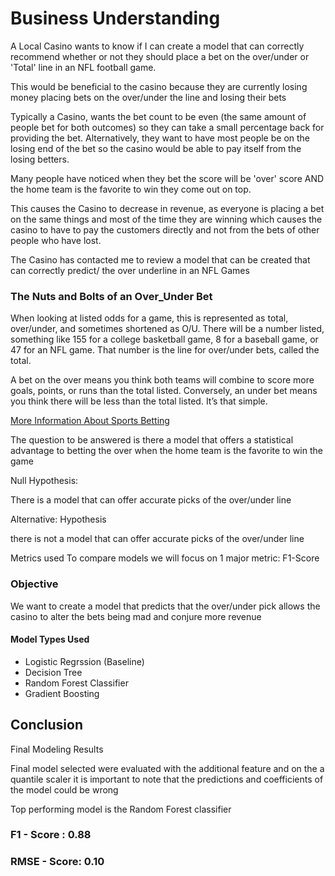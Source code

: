 
# Business Understanding

A Local Casino wants to know if I can create a model that can correctly recommend whether or not they should place a bet on the over/under or 'Total' line in an NFL football game.

This would be beneficial to the casino because they are currently losing money placing bets on the over/under the line and losing their bets

Typically a Casino, wants the bet count to be even (the same amount of people bet for both outcomes) so they can take a small percentage back for providing the bet. Alternatively, they want to have most people be on the losing end of the bet so the casino would be able to pay itself from the losing betters.

Many people have noticed when they bet the score will be 'over' score AND the home team is the favorite to win they come out on top. 

This causes the Casino to decrease in revenue, as everyone is placing a bet on the same things and most of the time they are winning which causes the casino to have to pay the customers directly and not from the bets of other people who have lost. 

The Casino has contacted me to review a model that can be created that can correctly predict/ the over underline in an NFL Games 




### The Nuts and Bolts of an Over_Under Bet
When looking at listed odds for a game, this is represented as total, over/under, and sometimes shortened as O/U. There will be a number listed, something like 155 for a college basketball game, 8 for a baseball game, or 47 for an NFL game. That number is the line for over/under bets, called the total.

A bet on the over means you think both teams will combine to score more goals, points, or runs than the total listed. Conversely, an under bet means you think there will be less than the total listed. It’s that simple.
 
 
[More Information About Sports Betting](https://theathletic.com/2523188/2022/01/25/what-is-the-over-under-in-sports-betting/#:~:text=A%20bet%20on%20the%20over,It's%20that%20simple.)


The question to be answered is there a model that offers a statistical advantage to betting the over when the home team is the favorite to win the game

Null Hypothesis:

There is a model that can offer accurate picks of the over/under line 

Alternative: Hypothesis

there is not a model that can offer accurate picks of the over/under line 


Metrics used To compare models we will focus on 1 major metric:
F1-Score

### Objective
We want to create a model that  predicts that the over/under pick allows the casino to alter the bets being mad and conjure more revenue 
 
#### Model Types Used
- Logistic Regrssion (Baseline)
- Decision Tree 
- Random Forest Classifier
- Gradient Boosting 


## Conclusion


Final Modeling Results

Final model selected were evaluated with the additional feature and on the a quantile scaler it is important to note that the predictions and coefficients of the model could be wrong

Top performing model is the Random Forest classifier


### F1 - Score : 0.88
### RMSE - Score: 0.10
 
